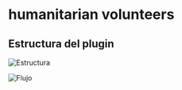 # humanitarian volunteers

## Estructura del plugin

![Estructura](https://res.cloudinary.com/www-scriptdan-xyz/image/upload/v1750302641/Img/kl09sr7bulht7qoxvkgl.png)

![Flujo](https://res.cloudinary.com/www-scriptdan-xyz/image/upload/v1750302813/Img/htxetxlmpyseckulyrwb.png)
